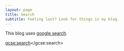 ```yaml
---
layout: page
title: Search
subtitle: Feeling lost? Look for things in my blog.
---
```


This blog uses [google search](http://google.com/cse).

<script>
  (function() {
    var cx = '004095808219628305223:ww3qv4mnt4j';
    require('cse')(cx);
    var gcse = document.createElement('script');
    gcse.type = 'text/javascript';
    gcse.async = true;
    gcse.src = 'https://cse.google.com/cse?cx=' + cx;
    var s = document.getElementsByTagName('script')[0];
    s.parentNode.insertBefore(gcse, s);
  })();
</script>
<gcse:search></gcse:search>
